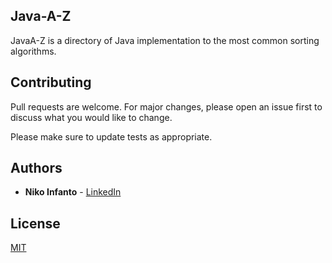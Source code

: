## Java-A-Z

JavaA-Z is a directory of Java implementation to the most common sorting algorithms.

## Contributing
Pull requests are welcome. For major changes, please open an issue first to discuss what you would like to change.

Please make sure to update tests as appropriate.

## Authors

* **Niko Infanto** - [LinkedIn](https://www.linkedin.com/in/niko-infanto/)

## License
[MIT](https://choosealicense.com/licenses/mit/)
